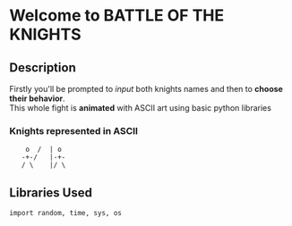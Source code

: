 # Welcome to **BATTLE OF THE KNIGHTS**

## Description

Firstly you'll be prompted to _input_ both knights names and then to **choose their behavior**.  
This whole fight is **animated** with ASCII art using basic python libraries

### Knights represented in ASCII

        o  /  | o
       -+-/   |-+-   
       / \    |/ \
       
## Libraries Used

`import random, time, sys, os`
